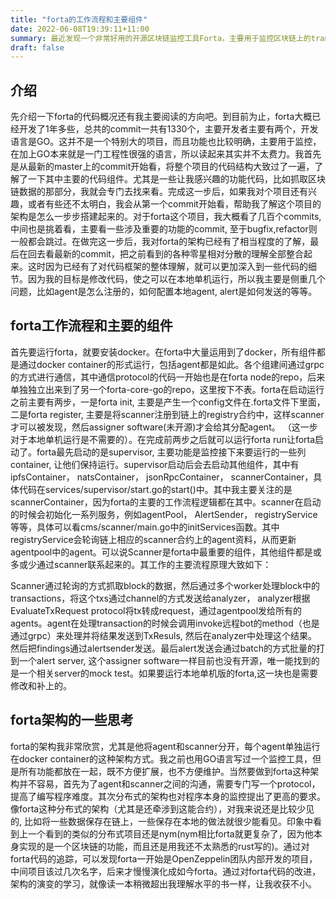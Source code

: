 ```yaml
---
title: "forta的工作流程和主要组件"
date: 2022-06-08T19:39:11+11:00
summary: 最近发现一个非常好用的开源区块链监控工具Forta，主要用于监控区块链上的transactions。我之前其实也写过类似监控工具供个人使用，但是和这个比起来就差远了。这些天花了不少时间阅读了这个工具的代码，对这个工具的工作流程和组成结构都有了大致的了解。个人非常喜欢他的架构设计，于是打算专写一篇文章记录一下这些天的学习成果，主要记录一些观察和思考。
draft: false
---
```


## 介绍

先介绍一下forta的代码概况还有我主要阅读的方向吧。到目前为止，forta大概已经开发了1年多些，总共的commit一共有1330个，主要开发者主要有两个，开发语言是GO。这并不是一个特别大的项目，而且功能也比较明确，主要用于监控，在加上GO本来就是一门工程性很强的语言，所以读起来其实并不太费力。我首先是从最新的master上的commit开始看，将整个项目的代码结构大致过了一遍，了解了一下其中主要的代码组件。尤其是一些让我感兴趣的功能代码，比如抓取区块链数据的那部分，我就会专门去找来看。完成这一步后，如果我对个项目还有兴趣，或者有些还不太明白，我会从第一个commit开始看，帮助我了解这个项目的架构是怎么一步步搭建起来的。对于forta这个项目，我大概看了几百个commits,中间也是挑着看，主要看一些涉及重要的功能的commit, 至于bugfix,refactor则一般都会跳过。在做完这一步后，我对forta的架构已经有了相当程度的了解，最后在回去看最新的commit，把之前看到的各种零星相对分散的理解全部整合起来。这时因为已经有了对代码框架的整体理解，就可以更加深入到一些代码的细节。因为我的目标是修改代码，使之可以在本地单机运行，所以我主要是侧重几个问题，比如agent是怎么注册的，如何配置本地agent, alert是如何发送的等等。

## forta工作流程和主要的组件

首先要运行forta，就要安装docker。在forta中大量运用到了docker，所有组件都是通过docker container的形式运行，包括agent都是如此。各个组建间通过grpc的方式进行通信，其中通信protocol的代码一开始也是在forta node的repo，后来单独独立出来到了另一个forta-core-go的repo，这里按下不表。forta在启动运行之前主要有两步，一是forta init, 主要是产生一个config文件在.forta文件下里面，二是forta register, 主要是将scanner注册到链上的registry合约中，这样scanner才可以被发现，然后assigner software(未开源)才会给其分配agent。
（这一步对于本地单机运行是不需要的）。在完成前两步之后就可以运行forta run让forta启动了。forta最先启动的是supervisor, 主要功能是监控接下来要运行的一些列container, 让他们保持运行。supervisor启动后会去启动其他组件，其中有ipfsContainer， natsContainer， jsonRpcContainer， scannerContainer，具体代码在services/supervisor/start.go的start()中。其中我主要关注的是scannerContainer，因为forta的主要的工作流程逻辑都在其中。scanner在启动的时候会初始化一系列服务，例如agentPool， AlertSender， registryService等等，具体可以看cms/scanner/main.go中的initServices函数。其中registryService会轮询链上相应的scanner合约上的agent资料，从而更新agentpool中的agent。可以说Scanner是forta中最重要的组件，其他组件都是或多或少通过scanner联系起来的。其工作的主要流程原理大致如下：

Scanner通过轮询的方式抓取block的数据，然后通过多个worker处理block中的transactions，将这个txs通过channel的方式发送给analyzer， analyzer根据EvaluateTxRequest protocol将tx转成request，通过agentpool发给所有的agents。agent在处理transaction的时候会调用invoke远程bot的method（也是通过grpc）来处理并将结果发送到TxResuls, 然后在analyzer中处理这个结果。然后把findings通过alertsender发送。最后alert发送会通过batch的方式批量的打到一个alert server, 这个assigner software一样目前也没有开源，唯一能找到的是一个相关server的mock test。如果要运行本地单机版的forta,这一块也是需要修改和补上的。

## forta架构的一些思考

forta的架构我非常欣赏，尤其是他将agent和scanner分开，每个agent单独运行在docker container的这种架构方式。我之前也用GO语言写过一个监控工具，但是所有功能都放在一起，既不方便扩展，也不方便维护。当然要做到forta这种架构并不容易，首先为了agent和scanner之间的沟通，需要专门写一个protocol，提高了编写程序难度。其次分布式的架构也对程序本身的监控提出了更高的要求。像forta这种分布式的架构（尤其是还牵涉到这能合约），对我来说还是比较少见的, 比如将一些数据保存在链上，一些保存在本地的做法就很少能看见。印象中看到上一个看到的类似的分布式项目还是nym(nym相比forta就更复杂了，因为他本身实现的是一个区块链的功能，而且还是用我还不太熟悉的rust写的)。通过对forta代码的追踪，可以发现forta一开始是OpenZeppelin团队内部开发的项目，中间项目该过几次名字，后来才慢慢演化成如今forta。通过对forta代码的改进，架构的演变的学习，就像读一本稍微超出我理解水平的书一样，让我收获不小。